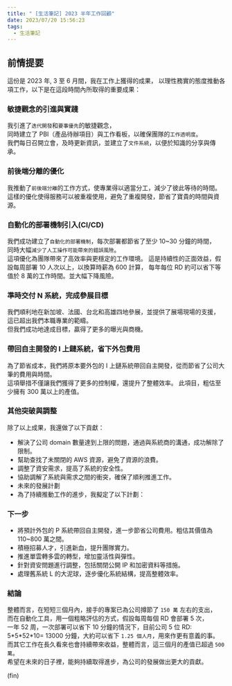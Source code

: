 ```yaml
---
title: " [生活筆記] 2023 半年工作回顧"
date: 2023/07/20 15:56:23
tags:
  - 生活筆記
---
```


## 前情提要

這份是 2023 年, 3 至 6 月間，我在工作上獲得的成果，
以理性務實的態度推動各項工作，以下是在這段時間內所取得的重要成果：

### 敏捷觀念的引進與實踐

我引進了`迭代開發`和`要事優先`的敏捷觀念，  
同時建立了 PBI（產品待辦項目）與工作看板，以確保團隊的`工作透明度`。  
我們每日召開立會，及時更新資訊，並建立了`文件系統`，以便於知識的分享與傳承。

### 前後端分離的優化

我推動了`前後端分離`的工作方式，使專業得以適當分工，減少了彼此等待的時間。  
這樣的優化使得服務可以被重複使用，避免了重複開發，節省了寶貴的時間與資源。

### 自動化的部署機制引入(CI/CD)

我們成功建立了`自動化的部署機制`，每次部署都節省了至少 10~30 分鐘的時間，  
同時大幅`減少了人工操作可能帶來的錯誤風險`。  
這項優化為團隊帶來了高效率與更穩定的工作環境。
這是持續性的正面效益，假設每周部署 10 人次以上，以換算時薪為 600 計算，
每年每位 RD 約可以省下等值於 8 萬的工作時間。並大幅下降風險。

### 準時交付 N 系統，完成參展目標

我們順利地在新加坡、法國、台北和高雄四地參展，並提供了展場現場的支援，  
這已超出我們本職專業的範疇。  
但我們成功地達成目標，贏得了更多的曝光與商機。

### 帶回自主開發的 I 上鏈系統，省下外包費用

為了節省成本，我們將原本要外包的 I 上鏈系統帶回自主開發，從而節省了公司大筆的費用與時間。  
這項舉措不僅讓我們獲得了更多的控制權，還提升了整體效率。
此項目，粗估至少擁有 300 萬以上的產值。

### 其他突破與調整

除了以上成果，我還做了以下貢獻：

- 解決了公司 domain 數量達到上限的問題，通過與系統商的溝通，成功解除了限制。
- 幫助查找了未關閉的 AWS 資源，避免了資源的浪費。
- 調整了資安需求，提高了系統的安全性。
- 協助調解了系統與需求之間的衝突，確保了順利推進工作。
- 未來的發展計劃
- 為了持續推動工作的進步，我擬定了以下計劃：

### 下一步

- 將預計外包的 P 系統帶回自主開發，進一步節省公司費用。粗估其價值為 110~800 萬之間。
- 積極招募人才，引進新血，提升團隊實力。
- 推進單雲轉多雲的轉型，增加靈活性與彈性。
- 針對資安問題進行調整，包括關閉公開 IP 和加密資料等措施。
- 處理舊系統 L 的大泥球，逐步優化系統結構，提高整體效率。

### 結論

整體而言，在短短三個月內，接手的專案已為公司撙節了 `150 萬` 左右的支出，  
而在自動化工具，用一個粗略評估的方式，假設每周每個 RD 會部署 5 次，  
一年 52 周，一次部署可以省下 10 分鐘的情況下，目前公司 5 位 RD:  
5\*5\*52\*10= 13000 分鐘，大約可以省下 `1.25 個人月`，用來作更有意義的事。  
而其它工作在長久看來也會持續帶來收益，整體而言，這三個月的產值已超過 `500 萬`。  
希望在未來的日子裡，能夠持續取得進步，為公司的發展做出更大的貢獻。

(fin)
